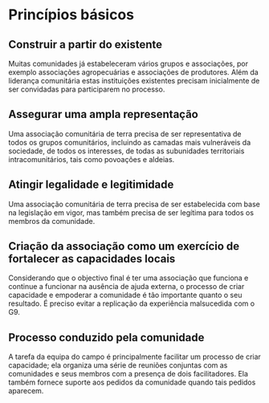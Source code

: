 # Princípios básicos

## Construir a partir do existente

Muitas comunidades já estabeleceram vários grupos e associações, por exemplo associações agropecuárias e associações de produtores. Além da liderança comunitária estas instituições existentes precisam inicialmente de ser convidadas para participarem no processo.

## Assegurar uma ampla representação

Uma associação comunitária de terra precisa de ser representativa de todos os grupos comunitários, incluindo as camadas mais vulneráveis da sociedade, de todos os interesses, de todas as subunidades territoriais intracomunitários, tais como povoações e aldeias.

## Atingir legalidade e legitimidade

Uma associação comunitária de terra precisa de ser estabelecida com base na legislação em vigor, mas também precisa de ser legítima para todos os membros da comunidade.

## Criação da associação como um exercício de fortalecer as capacidades locais

Considerando que o objectivo final é ter uma associação que funciona e continue a funcionar na ausência de ajuda externa, o processo de criar capacidade e empoderar a comunidade é tão importante quanto o seu resultado. É preciso evitar a replicação da experiência malsucedida com o G9.

## Processo conduzido pela comunidade

A tarefa da equipa do campo é principalmente facilitar um processo de criar capacidade; ela organiza uma série de reuniões conjuntas com as comunidades e seus membros com a presença de dois facilitadores. Ela também fornece suporte aos pedidos da comunidade quando tais pedidos aparecem.

